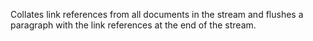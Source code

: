 Collates link references from all documents in the stream and flushes a paragraph with the 
link references at the end of the stream.
